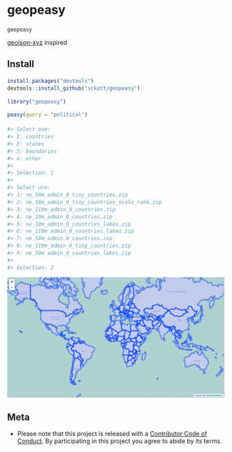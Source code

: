 geopeasy
========

`geopeasy`

[geojson-xyz](https://github.com/geojson-xyz/geojson-xyz) inspired

## Install


```r
install.packages("devtools")
devtools::install_github("sckott/geopeasy")
```


```r
library("geopeasy")
```


```r
peasy(query = "political")

#> Select one:
#> 1: countries
#> 2: states
#> 3: boundaries
#> 4: other
#>
#> Selection: 1
#>
#> Select one:
#> 1: ne_50m_admin_0_tiny_countries.zip
#> 2: ne_50m_admin_0_tiny_countries_scale_rank.zip
#> 3: ne_110m_admin_0_countries.zip
#> 4: ne_10m_admin_0_countries.zip
#> 5: ne_10m_admin_0_countries_lakes.zip
#> 6: ne_110m_admin_0_countries_lakes.zip
#> 7: ne_50m_admin_0_countries.zip
#> 8: ne_110m_admin_0_tiny_countries.zip
#> 9: ne_50m_admin_0_countries_lakes.zip
#>
#> Selection: 3
```

![img](inst/img/img.png)

## Meta

* Please note that this project is released with a [Contributor Code of Conduct](CONDUCT.md). By participating in this project you agree to abide by its terms.
